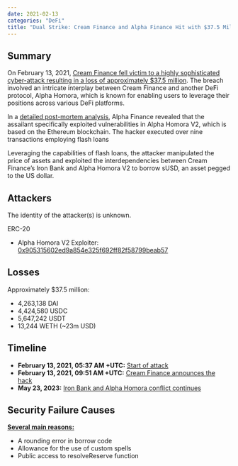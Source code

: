 ```yaml
---
date: 2021-02-13
categories: "DeFi"
title: "Dual Strike: Cream Finance and Alpha Finance Hit with $37.5 Million Flash Loan Attack Heist"
---
```


## Summary

On February 13, 2021, [Cream Finance fell victim to a highly sophisticated cyber-attack resulting in a loss of approximately $37.5 million](https://atozmarkets.com/news/cream-finance-defi-protocol-hacked-37-5-million-stolen/). The breach involved an intricate interplay between Cream Finance and another DeFi protocol, Alpha Homora, which is known for enabling users to leverage their positions across various DeFi platforms.

In a [detailed post-mortem analysis](https://blog.alphaventuredao.io/alpha-homora-v2-post-mortem/), Alpha Finance revealed that the assailant specifically exploited vulnerabilities in Alpha Homora V2, which is based on the Ethereum blockchain. The hacker executed over nine transactions employing flash loans

Leveraging the capabilities of flash loans, the attacker manipulated the price of assets and exploited the interdependencies between Cream Finance’s Iron Bank and Alpha Homora V2 to borrow sUSD, an asset pegged to the US dollar.

## Attackers

The identity of the attacker(s) is unknown.

ERC-20
- Alpha Homora V2 Exploiter: [0x905315602ed9a854e325f692ff82f58799beab57](https://etherscan.io/address/0x905315602ed9a854e325f692ff82f58799beab57)

## Losses

Approximately $37.5 million:

- 4,263,138 DAI
- 4,424,580 USDC
- 5,647,242 USDT
- 13,244 WETH (~23m USD)

## Timeline

- **February 13, 2021, 05:37 AM +UTC:** [Start of attack](https://etherscan.io/tx/0x2b419173c1f116e94e43afed15a46e3b3a109e118aba166fcca0ba583f686d23)
- **February 13, 2021, 09:51 AM +UTC:** [Cream Finance announces the hack](https://twitter.com/CreamdotFinance/status/1360537996995354625)
- **May 23, 2023:** [Iron Bank and Alpha Homora conflict continues](https://blog.alphaventuredao.io/iron-bank-and-alpha-homora-conflict-summarized/)

  
## Security Failure Causes

**[Several main reasons:](https://www.halborn.com/blog/post/explained-the-alpha-homora-defi-hack-feb-2021)**
- A rounding error in borrow code
- Allowance for the use of custom spells
- Public access to resolveReserve function
